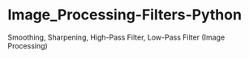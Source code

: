 # Image_Processing-Filters-Python
Smoothing, Sharpening, High-Pass Filter, Low-Pass Filter (Image Processing)
